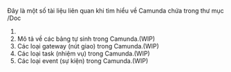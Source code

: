 Đây là một số tài liệu liên quan khi tìm hiểu về Camunda chứa trong thư mục /Doc

1. 
2. Mô tả về các bảng tự sinh trong Camunda.(WIP)
3. Các loại gateway (nút giao) trong Camunda.(WIP)
4. Các loại task (nhiệm vụ) trong Camunda.(WIP)
5. Các loại event (sự kiện) trong Camunda.(WIP)